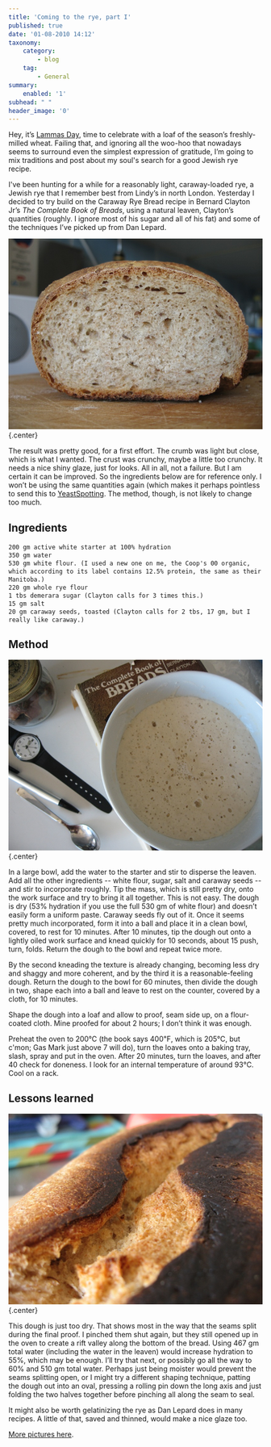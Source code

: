 ```yaml
---
title: 'Coming to the rye, part I'
published: true
date: '01-08-2010 14:12'
taxonomy:
    category:
        - blog
    tag:
        - General
summary:
    enabled: '1'
subhead: " "
header_image: '0'
---
```


Hey, it’s [Lammas Day](http://www.sustainweb.org/realbread/local_loaves_lammas/), time to celebrate with a loaf of the season’s freshly-milled wheat. Failing that, and ignoring all the woo-hoo that nowadays seems to surround even the simplest expression of gratitude, I’m going to mix traditions and post about my soul's search for a good Jewish rye recipe.

I've been hunting for a while for a reasonably light, caraway-loaded rye, a Jewish rye that I remember best from Lindy’s in north London. Yesterday I decided to try build on the Caraway Rye Bread recipe in Bernard Clayton Jr’s _The Complete Book of Breads_, using a natural leaven, Clayton’s quantities (roughly. I ignore most of his sugar and all of his fat) and some of the techniques I’ve picked up from Dan Lepard.

![Rye bread crumb](crumb.jpg){.center}

The result was pretty good, for a first effort. The crumb was light but close, which is what I wanted. The crust was crunchy, maybe a little too crunchy. It needs a nice shiny glaze, just for looks. All in all, not a failure. But I am certain it can be improved. So the ingredients below are for reference only. I won’t be using the same quantities again (which makes it perhaps pointless to send this to [YeastSpotting](http://www.wildyeastblog.com/category/yeastspotting/). The method, though, is not likely to change too much.


## Ingredients

````
200 gm active white starter at 100% hydration
350 gm water
530 gm white flour. (I used a new one on me, the Coop's 00 organic, which according to its label contains 12.5% protein, the same as their Manitoba.)
220 gm whole rye flour
1 tbs demerara sugar (Clayton calls for 3 times this.)
15 gm salt
20 gm caraway seeds, toasted (Clayton calls for 2 tbs, 17 gm, but I really like caraway.)
````

## Method

![Rye starter about to be mixed](starter.jpg){.center}

In a large bowl, add the water to the starter and stir to disperse the leaven. Add all the other ingredients -- white flour, sugar, salt and caraway seeds -- and stir to incorporate roughly. Tip the mass, which is still pretty dry, onto the work surface and try to bring it all together. This is not easy. The dough is dry (53% hydration if you use the full 530 gm of white flour) and doesn’t easily form a uniform paste. Caraway seeds fly out of it. Once it seems pretty much incorporated, form it into a ball and place it in a clean bowl, covered, to rest for 10 minutes. After 10 minutes, tip the dough out onto a lightly oiled work surface and knead quickly for 10 seconds, about 15 push, turn, folds. Return the dough to the bowl and repeat twice more.

By the second kneading the texture is already changing, becoming less dry and shaggy and more coherent, and by the third it is a reasonable-feeling dough. Return the dough to the bowl for 60 minutes, then divide the dough in two, shape each into a ball and leave to rest on the counter, covered by a cloth, for 10 minutes.

Shape the dough into a loaf and allow to proof, seam side up, on a flour-coated cloth. Mine proofed for about 2 hours; I don’t think it was enough.

Preheat the oven to 200℃ (the book says 400℉, which is 205℃, but c'mon; Gas Mark just above 7 will do), turn the loaves onto a baking tray, slash, spray and put in the oven. After 20 minutes, turn the loaves, and after 40 check for doneness. I look for an internal temperature of around 93℃. Cool on a rack.

## Lessons learned

![Top of rye loaf cracked](loaf.jpg){.center}

This dough is just too dry. That shows most in the way that the seams split during the final proof. I pinched them shut again, but they still opened up in the oven to create a rift valley along the bottom of the bread. Using 467 gm total water (including the water in the leaven) would increase hydration to 55%, which may be enough. I’ll try that next, or possibly go all the way to 60% and 510 gm total water. Perhaps just being moister would prevent the seams splitting open, or I might try a different shaping technique, patting the dough out into an oval, pressing a rolling pin down the long axis and just folding the two halves together before pinching all along the seam to seal.

It might also be worth gelatinizing the rye as Dan Lepard does in many recipes. A little of that, saved and thinned, would make a nice glaze too.

[More pictures here](http://www.flickr.com/photos/jcherfas/sets/72157624503340883/).
